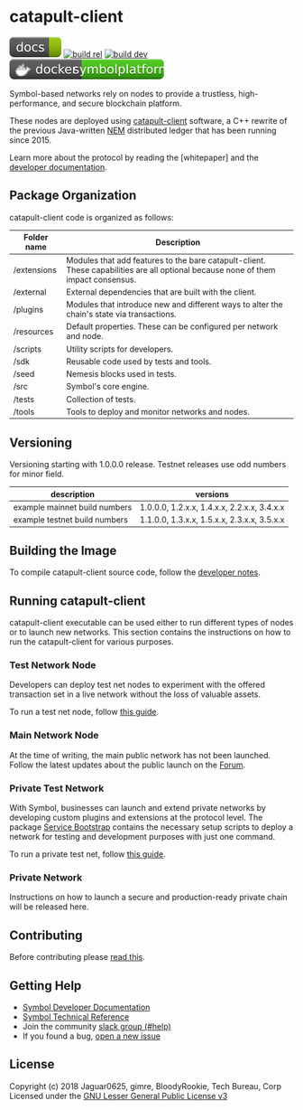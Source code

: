 # catapult-client

[![docs](badges/docs--green.svg)](https://symbol.github.io)
[![build rel](https://jenkins.symboldev.com/buildStatus/icon?subject=build%20rel&job=server-pipelines%2Fcatapult-server-release-build)](https://jenkins.symboldev.com/job/server-pipelines/job/catapult-server-release-build/)
[![build dev](https://jenkins.symboldev.com/buildStatus/icon?subject=build%20dev&job=server-pipelines%2Fcatapult-server-build-catapult-project)](https://jenkins.symboldev.com/job/server-pipelines/job/catapult-server-build-catapult-project/)
[![docker](badges/docker-symbolplatform-brightgreen.svg)](https://hub.docker.com/u/symbolplatform)

Symbol-based networks rely on nodes to provide a trustless, high-performance, and secure blockchain platform.

These nodes are deployed using [catapult-client] software, a C++ rewrite of the previous Java-written [NEM] distributed ledger that has been running since 2015.

Learn more about the protocol by reading the [whitepaper] and the  [developer documentation].

## Package Organization

catapult-client code is organized as follows:

| Folder name | Description |
| -------------|--------------|
| /extensions | Modules that add features to the bare catapult-client. These capabilities are all optional because none of them impact consensus. |
| /external | External dependencies that are built with the client. |
| /plugins | Modules that introduce new and different ways to alter the chain's state via transactions. |
| /resources | Default properties. These can be configured per network and node. |
| /scripts | Utility scripts for developers. |
| /sdk | Reusable code used by tests and tools. |
| /seed | Nemesis blocks used in tests. |
| /src | Symbol's core engine. |
| /tests | Collection of tests. |
| /tools | Tools to deploy and monitor networks and nodes. |

## Versioning

Versioning starting with 1.0.0.0 release. Testnet releases use odd numbers for minor field.

| description | versions |
|-------------|----------|
| example mainnet build numbers | 1.0.0.0, 1.2.x.x, 1.4.x.x, 2.2.x.x, 3.4.x.x |
| example testnet build numbers | 1.1.0.0, 1.3.x.x, 1.5.x.x, 2.3.x.x, 3.5.x.x |

## Building the Image

To compile catapult-client source code, follow the [developer notes](docs/README.md).

## Running catapult-client

catapult-client executable can be used either to run different types of nodes or to launch new networks. This section contains the instructions on how to run the catapult-client for various purposes.

### Test Network Node

Developers can deploy test net nodes to experiment with the offered transaction set in a live network without the loss of valuable assets.

To run a test net node, follow [this guide](https://symbol.github.io/guides/network/running-a-test-net-node.html).

### Main Network Node

At the time of writing, the main public network has not been launched. Follow the latest updates about the public launch on the [Forum].

### Private Test Network

With Symbol, businesses can launch and extend private networks by developing custom plugins and extensions at the protocol level. The package [Service Bootstrap] contains the necessary setup scripts to deploy a network for testing and development purposes with just one command.

To run a private test net, follow [this guide](https://symbol.github.io/guides/network/creating-a-private-test-net.html#creating-a-private-test-net).

### Private Network

Instructions on how to launch a secure and production-ready private chain will be released here.

## Contributing

Before contributing please [read this](CONTRIBUTING.md).

## Getting Help

- [Symbol Developer Documentation][developer documentation]
- [Symbol Technical Reference][technical reference]
- Join the community [slack group (#help)][slack]
- If you found a bug, [open a new issue][issues]

## License

Copyright (c) 2018 Jaguar0625, gimre, BloodyRookie, Tech Bureau, Corp Licensed under the [GNU Lesser General Public License v3](LICENSE.txt)

[developer documentation]: https://symbol.github.io
[Forum]: https://forum.nem.io/c/announcement
[issues]: https://github.com/symbol/catapult-client/issues
[slack]: https://join.slack.com/t/nem2/shared_invite/enQtMzY4MDc2NTg0ODgyLWZmZWRiMjViYTVhZjEzOTA0MzUyMTA1NTA5OWQ0MWUzNTA4NjM5OTJhOGViOTBhNjkxYWVhMWRiZDRkOTE0YmU
[catapult-client]: https://github.com/symbol/catapult-client
[symbol-rest]: https://github.com/symbol/catapult-rest
[Service Bootstrap]: https://github.com/symbol/symbol-bootstrap
[nem]: https://nem.io
[technical reference]: https://symbol.github.io/symbol-technicalref/main.pdf
